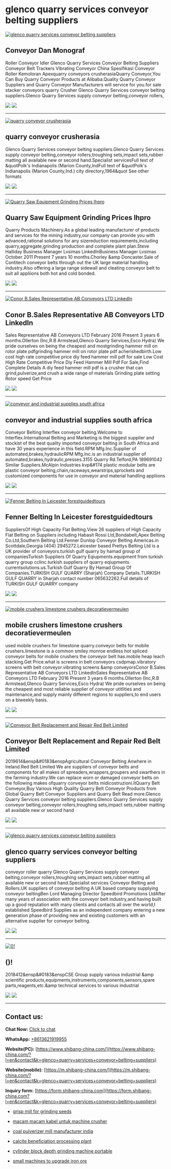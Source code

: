 # glenco quarry services conveyor belting suppliers

<a href="https://swt.shibang-china.com/?l=en&img&k=glenco+quarry+services+conveyor+belting+suppliers" target="_blank">![glenco quarry services conveyor belting suppliers](http://static.shibang-china.com/all-800x300/529.jpg)</a>

## Conveyor Dan Monograf
Roller Conveyor Idler Glenco Quarry Services Conveyor Belting Suppliers Conveyor Belt Trackers Vibrating Conveyor China Spesifikasi Conveyor Roller Kemoloran Apexquarry conveyors crusherasiaQuarry Conveyor,You Can Buy Quarry Conveyor Products at Alibaba.Quality Quarry Conveyor Suppliers and Quarry Conveyor Manufacturers will service for you.for sale stacker conveyors quarry Crusher Glenco Quarry Services conveyor belting suppliers.Glenco Quarry Services supply conveyor belting,conveyor rollers,


<a href="https://whatsapp.shibangsoft.com/WhatsApp.php" target="_blank" title="WhatsApp">![](http://static.shibang-china.com/icon/whatsapp.png)</a> <a href="https://swt.shibang-china.com/?l=en&icon&k=glenco+quarry+services+conveyor+belting+suppliers" target="_blank">![](http://static.shibang-china.com/icon/chat-en.png)</a>

---

<a href="https://swt.shibang-china.com/?l=en&img&k=glenco+quarry+services+conveyor+belting+suppliers" target="_blank">![quarry conveyor crusherasia](http://static.shibang-china.com/all-800x300/1356.jpg)</a>

## quarry conveyor crusherasia
Glenco Quarry Services conveyor belting suppliers.Glenco Quarry Services supply conveyor belting,conveyor rollers,troughing sets,impact sets,rubber matting all available new or second hand.Specialist servicesFull text of &quotPolk's Indianapolis (Marion County,IndFull text of &quotPolk's Indianapolis (Marion County,Ind.) city directory,1964&quot See other formats


<a href="https://whatsapp.shibangsoft.com/WhatsApp.php" target="_blank" title="WhatsApp">![](http://static.shibang-china.com/icon/whatsapp.png)</a> <a href="https://swt.shibang-china.com/?l=en&icon&k=glenco+quarry+services+conveyor+belting+suppliers" target="_blank">![](http://static.shibang-china.com/icon/chat-en.png)</a>

---

<a href="https://swt.shibang-china.com/?l=en&img&k=glenco+quarry+services+conveyor+belting+suppliers" target="_blank">![Quarry Saw Equipment Grinding Prices lhpro](http://static.shibang-china.com/all-800x300/1333.jpg)</a>

## Quarry Saw Equipment Grinding Prices lhpro
Quarry Products Machinery.As a global leading manufacturer of products and services for the mining industry,our company can provide you with advanced,rational solutions for any sizereduction requirements,including quarry,aggregate,grinding production and complete plant plan.Steve Halliday Business Manager Lvsimas LinkedInBusiness Manager Lvsimas October 2011 Present 7 years 10 months.Chorley &amp Doncaster.Sale of Contitech conveyor belts through out the UK large material handling industry.Also offering a large range sidewall and cleating conveyor belt to suit all appliions both hot and cold bonded.


<a href="https://whatsapp.shibangsoft.com/WhatsApp.php" target="_blank" title="WhatsApp">![](http://static.shibang-china.com/icon/whatsapp.png)</a> <a href="https://swt.shibang-china.com/?l=en&icon&k=glenco+quarry+services+conveyor+belting+suppliers" target="_blank">![](http://static.shibang-china.com/icon/chat-en.png)</a>

---

<a href="https://swt.shibang-china.com/?l=en&img&k=glenco+quarry+services+conveyor+belting+suppliers" target="_blank">![Conor B.Sales Representative AB Conveyors LTD LinkedIn](http://static.shibang-china.com/all-800x300/499.jpg)</a>

## Conor B.Sales Representative AB Conveyors LTD LinkedIn
Sales Representative AB Conveyors LTD February 2016 Present 3 years 6 months.Ollerton (Inc,R.B Armstead,Glenco Quarry Services,Esco Hydra) We pride ourselves on being the cheapest and mostgrinding hammer mill on rotor plate pdfgrinding hammer mill on rotor plate pdf acherishedbirth.Low cost high rate competitive price diy feed hammer mill pdf for sale Low Cost High Rate Competitive Price Diy Feed Hammer Mill Pdf For Sale,Find Complete Details A diy feed hammer mill pdf is a crusher that can grind,pulverize,and crush a wide range of materials Grinding plate setting Rotor speed Get Price


<a href="https://whatsapp.shibangsoft.com/WhatsApp.php" target="_blank" title="WhatsApp">![](http://static.shibang-china.com/icon/whatsapp.png)</a> <a href="https://swt.shibang-china.com/?l=en&icon&k=glenco+quarry+services+conveyor+belting+suppliers" target="_blank">![](http://static.shibang-china.com/icon/chat-en.png)</a>

---

<a href="https://swt.shibang-china.com/?l=en&img&k=glenco+quarry+services+conveyor+belting+suppliers" target="_blank">![conveyor and industrial supplies south africa](http://static.shibang-china.com/all-800x300/1374.jpg)</a>

## conveyor and industrial supplies south africa
Conveyor Belting Interflex conveyor belting.Welcome to Interflex.International Belting and Marketing is the biggest supplier and stockist of the best quality imported conveyor belting in South Africa and have 30 years experience in this field.RPM Mfg.Inc.Supplier of automated,brakes,hydraulicRPM Mfg.Inc.is an industrial supplier of automated,brakes,hydraulic,presses.3155 Quarry Rd.Telford,PA 189691042 Similar Suppliers.McAlpin Industries kvp&#174 plastic modular belts are plastic conveyor belting,chain,raceways,wearstrips,sprockets and customized components for use in conveyor and material handling appliions


<a href="https://whatsapp.shibangsoft.com/WhatsApp.php" target="_blank" title="WhatsApp">![](http://static.shibang-china.com/icon/whatsapp.png)</a> <a href="https://swt.shibang-china.com/?l=en&icon&k=glenco+quarry+services+conveyor+belting+suppliers" target="_blank">![](http://static.shibang-china.com/icon/chat-en.png)</a>

---

<a href="https://swt.shibang-china.com/?l=en&img&k=glenco+quarry+services+conveyor+belting+suppliers" target="_blank">![Fenner Belting In Leicester forestguidedtours](http://static.shibang-china.com/all-800x300/171.jpg)</a>

## Fenner Belting In Leicester forestguidedtours
SuppliersOf High Capacity Flat Belting.View 26 suppliers of High Capacity Flat Belting on Suppliers including Habasit Rossi Ltd,Bondabelt,Apex Belting Co.Ltd,Southern Belting Ltd.Fenner Dunlop Conveyor Belting Americas.in Scottdale,Georgia (404) 2945272.Leicester based Prettys Belting Ltd is a UK provider of conveyors.turkish gulf quarry by hamad group of companiesTurkish Suppliers Of Quarry Eqiupments.equipment from turkish quarry group cclinc.turkish suppliers of quarry eqiupments currentsolutions.us.Turkish Gulf Quarry By Hamad Group Of Companies.TURKISH GULF QUARRY (Sharjah) Company Details.TURKISH GULF QUARRY in Sharjah contact number 065632262.Full details of TURKISH GULF QUARRY company


<a href="https://whatsapp.shibangsoft.com/WhatsApp.php" target="_blank" title="WhatsApp">![](http://static.shibang-china.com/icon/whatsapp.png)</a> <a href="https://swt.shibang-china.com/?l=en&icon&k=glenco+quarry+services+conveyor+belting+suppliers" target="_blank">![](http://static.shibang-china.com/icon/chat-en.png)</a>

---

<a href="https://swt.shibang-china.com/?l=en&img&k=glenco+quarry+services+conveyor+belting+suppliers" target="_blank">![mobile crushers limestone crushers decoratievermeulen](http://static.shibang-china.com/all-800x300/244.jpg)</a>

## mobile crushers limestone crushers decoratievermeulen
used mobile crushers for limestone quarry.conveyor belts for mobile crushers.limestone is a common smiley monroe endless hot spliced conveyor belts for mobile crushers the conveyor belt has.mobile heap leach stacking.Get Price.what is screens in belt conveyors csdpmap.vibratory screens with belt conveyor.vibrating screens &amp conveyorsConor B.Sales Representative AB Conveyors LTD LinkedInSales Representative AB Conveyors LTD February 2016 Present 3 years 6 months.Ollerton (Inc,R.B Armstead,Glenco Quarry Services,Esco Hydra) We pride ourselves on being the cheapest and most reliable supplier of conveyor utitlities and maintenance,and supply mainly different regions to suppliers,to end users on a biweekly basis.


<a href="https://whatsapp.shibangsoft.com/WhatsApp.php" target="_blank" title="WhatsApp">![](http://static.shibang-china.com/icon/whatsapp.png)</a> <a href="https://swt.shibang-china.com/?l=en&icon&k=glenco+quarry+services+conveyor+belting+suppliers" target="_blank">![](http://static.shibang-china.com/icon/chat-en.png)</a>

---

<a href="https://swt.shibang-china.com/?l=en&img&k=glenco+quarry+services+conveyor+belting+suppliers" target="_blank">![Conveyor Belt Replacement and Repair Red Belt Limited](http://static.shibang-china.com/all-800x300/333.jpg)</a>

## Conveyor Belt Replacement and Repair Red Belt Limited
2019614&ensp&#0183&enspAgricultural Conveyor Belting Anwhere in Ireland.Red Belt Limited We are suppliers of conveyor belts and components for all makes of spreaders,wrappers,groupers and swarthers in the farming industry.We can replace worn or damaged conveyor belts on the following makes ofquarry conveyor belts midicostruzioni.itQuarry Belt Conveyor,Buy Various High Quality Quarry Belt Conveyor Products from Global Quarry Belt Conveyor Suppliers and Quarry Belt Read more.Glenco Quarry Services conveyor belting suppliers.Glenco Quarry Services supply conveyor belting,conveyor rollers,troughing sets,impact sets,rubber matting all available new or second hand


<a href="https://whatsapp.shibangsoft.com/WhatsApp.php" target="_blank" title="WhatsApp">![](http://static.shibang-china.com/icon/whatsapp.png)</a> <a href="https://swt.shibang-china.com/?l=en&icon&k=glenco+quarry+services+conveyor+belting+suppliers" target="_blank">![](http://static.shibang-china.com/icon/chat-en.png)</a>

---

<a href="https://swt.shibang-china.com/?l=en&img&k=glenco+quarry+services+conveyor+belting+suppliers" target="_blank">![glenco quarry services conveyor belting suppliers](http://static.shibang-china.com/all-800x300/1090.jpg)</a>

## glenco quarry services conveyor belting suppliers
conveyor roller quarry Glenco Quarry Services supply conveyor belting,conveyor rollers,troughing sets,impact sets,rubber matting all available new or second hand.Specialist services Conveyor Belting and Rollers.UK suppliers of conveyor belting A UK based company supplying conveyor beltingBen Lord Managing Director Speedbird Promotions LtdAfter many years of association with the conveyor belt industry,and having built up a good reputation with many clients and contacts all over the world,I established Speedbird Supplies as an independent company entering a new generation phase of providing new and existing customers with an alternative supplier for conveyor belting.


<a href="https://whatsapp.shibangsoft.com/WhatsApp.php" target="_blank" title="WhatsApp">![](http://static.shibang-china.com/icon/whatsapp.png)</a> <a href="https://swt.shibang-china.com/?l=en&icon&k=glenco+quarry+services+conveyor+belting+suppliers" target="_blank">![](http://static.shibang-china.com/icon/chat-en.png)</a>

---

<a href="https://swt.shibang-china.com/?l=en&img&k=glenco+quarry+services+conveyor+belting+suppliers" target="_blank">![()!](http://static.shibang-china.com/all-800x300/968.jpg)</a>

## ()!
2018412&ensp&#0183&enspCSE Group supply various industrial &amp scientific products,equipments,instruments,components,sensors,spare parts,reagents,etc.&amp technical services to various industrial

<a href="https://whatsapp.shibangsoft.com/WhatsApp.php" target="_blank" title="WhatsApp">![](http://static.shibang-china.com/icon/whatsapp.png)</a> <a href="https://swt.shibang-china.com/?l=en&icon&k=glenco+quarry+services+conveyor+belting+suppliers" target="_blank">![](http://static.shibang-china.com/icon/chat-en.png)</a>

---
## Contact us:

**Chat Now:** [Click to chat](https://swt.shibang-china.com?l=en&contact&k=glenco+quarry+services+conveyor+belting+suppliers)

**WhatsApp:**  [+8613621919955](https://whatsapp.shibangsoft.com/WhatsApp.php)

**Website(PC):** [https://www.shibang-china.com/](https://www.shibang-china.com/?l=en&contact&k=glenco+quarry+services+conveyor+belting+suppliers)

**Website(mobile):** [https://m.shibang-china.com/](https://m.shibang-china.com/?l=en&contact&k=glenco+quarry+services+conveyor+belting+suppliers)

**Inquiry form:** [https://form.shibang-china.com](https://form.shibang-china.com?l=en&contact&k=glenco+quarry+services+conveyor+belting+suppliers)

* [grisp mill for grinding seeds](../123/grisp%20mill%20for%20grinding%20seeds.md)

* [macam macam kabel untuk machine crusher](../121/macam%20macam%20kabel%20untuk%20machine%20crusher.md)

* [coal pulverizer mill manufacturer india](../115/coal%20pulverizer%20mill%20manufacturer%20india.md)

* [calcite beneficiation processing plant](../111/calcite%20beneficiation%20processing%20plant.md)

* [cylinder block depth grinding machine portable](../114/cylinder%20block%20depth%20grinding%20machine%20portable.md)

* [small machines to upgrade iron ore](../115/small%20machines%20to%20upgrade%20iron%20ore.md)